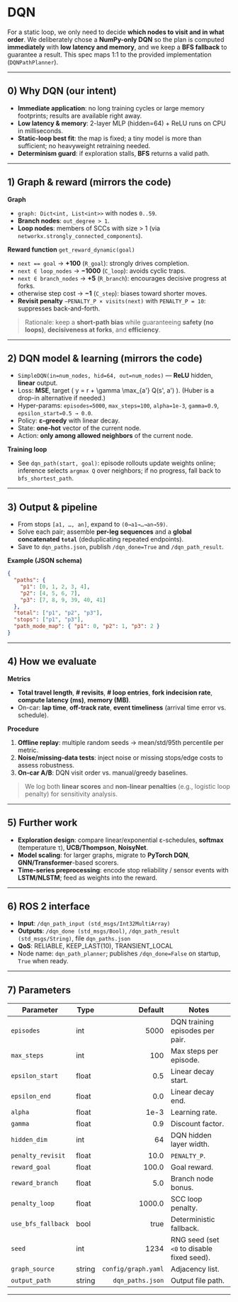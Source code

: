 # DQN

For a static loop, we only need to decide **which nodes to visit and in what order**. We deliberately chose a **NumPy-only DQN** so the plan is computed **immediately** with **low latency and memory**, and we keep a **BFS fallback** to guarantee a result. This spec maps 1:1 to the provided implementation (`DQNPathPlanner`).

---

## 0) Why DQN (our intent)
- **Immediate application**: no long training cycles or large memory footprints; results are available right away.  
- **Low latency & memory**: 2-layer MLP (hidden=64) + ReLU runs on CPU in milliseconds.  
- **Static-loop best fit**: the map is fixed; a tiny model is more than sufficient; no heavyweight retraining needed.  
- **Determinism guard**: if exploration stalls, **BFS** returns a valid path.

---

## 1) Graph & reward (mirrors the code)

**Graph**
- `graph: Dict<int, List<int>>` with nodes `0..59`.  
- **Branch nodes**: `out_degree > 1`.  
- **Loop nodes**: members of SCCs with size > 1 (via `networkx.strongly_connected_components`).

**Reward function** `get_reward_dynamic(goal)`
- `next == goal` → **+100** (`R_goal`): strongly drives completion.  
- `next ∈ loop_nodes` → **−1000** (`C_loop`): avoids cyclic traps.  
- `next ∈ branch_nodes` → **+5** (`R_branch`): encourages decisive progress at forks.  
- otherwise step cost → **−1** (`C_step`): biases toward shorter moves.  
- **Revisit penalty** `−PENALTY_P × visits(next)` with `PENALTY_P = 10`: suppresses back-and-forth.

> Rationale: keep a **short-path bias** while guaranteeing **safety (no loops)**, **decisiveness at forks**, and **efficiency**.

---

## 2) DQN model & learning (mirrors the code)

- `SimpleDQN(in=num_nodes, hid=64, out=num_nodes)` — **ReLU** hidden, **linear** output.  
- Loss: **MSE**, target \( y = r + \gamma \max_{a'} Q(s', a') \). (Huber is a drop-in alternative if needed.)  
- Hyper-params: `episodes=5000`, `max_steps=100`, `alpha=1e-3`, `gamma=0.9`, `epsilon_start=0.5 → 0.0`.  
- Policy: **ε-greedy** with linear decay.  
- State: **one-hot** vector of the current node.  
- Action: **only among allowed neighbors** of the current node.

**Training loop**
- See `dqn_path(start, goal)`: episode rollouts update weights online; inference selects `argmax Q` over neighbors; if no progress, fall back to `bfs_shortest_path`.

---

## 3) Output & pipeline

- From stops `[a1, …, an]`, expand to `(0→a1→…→an→59)`.  
- Solve each pair; assemble **per-leg sequences** and a **global concatenated `total`** (deduplicating repeated endpoints).  
- Save to `dqn_paths.json`, publish `/dqn_done=True` and `/dqn_path_result`.

**Example (JSON schema)**

~~~json
{
  "paths": {
    "p1": [0, 1, 2, 3, 4],
    "p2": [4, 5, 6, 7],
    "p3": [7, 8, 9, 39, 40, 41]
  },
  "total": ["p1", "p2", "p3"],
  "stops": ["p1", "p3"],
  "path_mode_map": { "p1": 0, "p2": 1, "p3": 2 }
}
~~~

---

## 4) How we evaluate

**Metrics**
- **Total travel length**, **# revisits**, **# loop entries**, **fork indecision rate**, **compute latency (ms)**, **memory (MB)**.  
- On-car: **lap time**, **off-track rate**, **event timeliness** (arrival time error vs. schedule).

**Procedure**
1. **Offline replay**: multiple random seeds → mean/std/95th percentile per metric.  
2. **Noise/missing-data tests**: inject noise or missing stops/edge costs to assess robustness.  
3. **On-car A/B**: DQN visit order vs. manual/greedy baselines.

> We log both **linear scores** and **non-linear penalties** (e.g., logistic loop penalty) for sensitivity analysis.

---

## 5) Further work

- **Exploration design**: compare linear/exponential ε-schedules, **softmax** (temperature τ), **UCB/Thompson**, **NoisyNet**.  
- **Model scaling**: for larger graphs, migrate to **PyTorch DQN**, **GNN/Transformer**-based scorers.  
- **Time-series preprocessing**: encode stop reliability / sensor events with **LSTM/NLSTM**; feed as weights into the reward.  

---

## 6) ROS 2 interface

- **Input**: `/dqn_path_input (std_msgs/Int32MultiArray)`  
- **Outputs**: `/dqn_done (std_msgs/Bool)`, `/dqn_path_result (std_msgs/String)`, file `dqn_paths.json`  
- **QoS**: RELIABLE, KEEP_LAST(10), TRANSIENT_LOCAL  
- Node name: `dqn_path_planner`; publishes `/dqn_done=False` on startup, `True` when ready.

---

## 7) Parameters

| Parameter | Type | Default | Notes |
|---|---|---:|---|
| `episodes` | int | 5000 | DQN training episodes per pair.
| `max_steps` | int | 100 | Max steps per episode.
| `epsilon_start` | float | 0.5 | Linear decay start.
| `epsilon_end` | float | 0.0 | Linear decay end.
| `alpha` | float | 1e-3 | Learning rate.
| `gamma` | float | 0.9 | Discount factor.
| `hidden_dim` | int | 64 | DQN hidden layer width.
| `penalty_revisit` | float | 10.0 | `PENALTY_P`.
| `reward_goal` | float | 100.0 | Goal reward.
| `reward_branch` | float | 5.0 | Branch node bonus.
| `penalty_loop` | float | 1000.0 | SCC loop penalty.
| `use_bfs_fallback` | bool | true | Deterministic fallback.
| `seed` | int | 1234 | RNG seed (set `<0` to disable fixed seed).
| `graph_source` | string | `config/graph.yaml` | Adjacency list.
| `output_path` | string | `dqn_paths.json` | Output file path.

---
